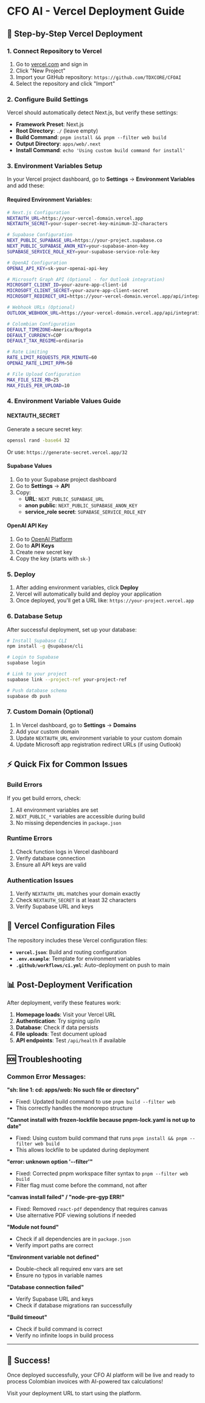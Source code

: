 # CFO AI - Vercel Deployment Guide

## 🚀 Step-by-Step Vercel Deployment

### 1. **Connect Repository to Vercel**

1. Go to [vercel.com](https://vercel.com) and sign in
2. Click "New Project"
3. Import your GitHub repository: `https://github.com/TDXCORE/CFOAI`
4. Select the repository and click "Import"

### 2. **Configure Build Settings**

Vercel should automatically detect Next.js, but verify these settings:

- **Framework Preset**: Next.js
- **Root Directory**: `./` (leave empty)
- **Build Command**: `pnpm install && pnpm --filter web build`
- **Output Directory**: `apps/web/.next`
- **Install Command**: `echo 'Using custom build command for install'`

### 3. **Environment Variables Setup**

In your Vercel project dashboard, go to **Settings** → **Environment Variables** and add these:

#### **Required Environment Variables:**

```bash
# Next.js Configuration
NEXTAUTH_URL=https://your-vercel-domain.vercel.app
NEXTAUTH_SECRET=your-super-secret-key-minimum-32-characters

# Supabase Configuration
NEXT_PUBLIC_SUPABASE_URL=https://your-project.supabase.co
NEXT_PUBLIC_SUPABASE_ANON_KEY=your-supabase-anon-key
SUPABASE_SERVICE_ROLE_KEY=your-supabase-service-role-key

# OpenAI Configuration
OPENAI_API_KEY=sk-your-openai-api-key

# Microsoft Graph API (Optional - for Outlook integration)
MICROSOFT_CLIENT_ID=your-azure-app-client-id
MICROSOFT_CLIENT_SECRET=your-azure-app-client-secret
MICROSOFT_REDIRECT_URI=https://your-vercel-domain.vercel.app/api/integrations/outlook/auth

# Webhook URLs (Optional)
OUTLOOK_WEBHOOK_URL=https://your-vercel-domain.vercel.app/api/integrations/outlook/webhook

# Colombian Configuration
DEFAULT_TIMEZONE=America/Bogota
DEFAULT_CURRENCY=COP
DEFAULT_TAX_REGIME=ordinario

# Rate Limiting
RATE_LIMIT_REQUESTS_PER_MINUTE=60
OPENAI_RATE_LIMIT_RPM=50

# File Upload Configuration
MAX_FILE_SIZE_MB=25
MAX_FILES_PER_UPLOAD=10
```

### 4. **Environment Variable Values Guide**

#### **NEXTAUTH_SECRET**
Generate a secure secret key:
```bash
openssl rand -base64 32
```
Or use: `https://generate-secret.vercel.app/32`

#### **Supabase Values**
1. Go to your Supabase project dashboard
2. Go to **Settings** → **API**
3. Copy:
   - **URL**: `NEXT_PUBLIC_SUPABASE_URL`
   - **anon public**: `NEXT_PUBLIC_SUPABASE_ANON_KEY`
   - **service_role secret**: `SUPABASE_SERVICE_ROLE_KEY`

#### **OpenAI API Key**
1. Go to [OpenAI Platform](https://platform.openai.com/)
2. Go to **API Keys**
3. Create new secret key
4. Copy the key (starts with `sk-`)

### 5. **Deploy**

1. After adding environment variables, click **Deploy**
2. Vercel will automatically build and deploy your application
3. Once deployed, you'll get a URL like: `https://your-project.vercel.app`

### 6. **Database Setup**

After successful deployment, set up your database:

```bash
# Install Supabase CLI
npm install -g @supabase/cli

# Login to Supabase
supabase login

# Link to your project
supabase link --project-ref your-project-ref

# Push database schema
supabase db push
```

### 7. **Custom Domain (Optional)**

1. In Vercel dashboard, go to **Settings** → **Domains**
2. Add your custom domain
3. Update `NEXTAUTH_URL` environment variable to your custom domain
4. Update Microsoft app registration redirect URLs (if using Outlook)

## ⚡ Quick Fix for Common Issues

### **Build Errors**

If you get build errors, check:
1. All environment variables are set
2. `NEXT_PUBLIC_*` variables are accessible during build
3. No missing dependencies in `package.json`

### **Runtime Errors**

1. Check function logs in Vercel dashboard
2. Verify database connection
3. Ensure all API keys are valid

### **Authentication Issues**

1. Verify `NEXTAUTH_URL` matches your domain exactly
2. Check `NEXTAUTH_SECRET` is at least 32 characters
3. Verify Supabase URL and keys

## 🔧 Vercel Configuration Files

The repository includes these Vercel configuration files:

- **`vercel.json`**: Build and routing configuration
- **`.env.example`**: Template for environment variables
- **`.github/workflows/ci.yml`**: Auto-deployment on push to main

## 📊 Post-Deployment Verification

After deployment, verify these features work:

1. **Homepage loads**: Visit your Vercel URL
2. **Authentication**: Try signing up/in
3. **Database**: Check if data persists
4. **File uploads**: Test document upload
5. **API endpoints**: Test `/api/health` if available

## 🆘 Troubleshooting

### Common Error Messages:

**"sh: line 1: cd: apps/web: No such file or directory"**
- Fixed: Updated build command to use `pnpm build --filter web`
- This correctly handles the monorepo structure

**"Cannot install with frozen-lockfile because pnpm-lock.yaml is not up to date"**
- Fixed: Using custom build command that runs `pnpm install && pnpm --filter web build`
- This allows lockfile to be updated during deployment

**"error: unknown option '--filter'"**
- Fixed: Corrected pnpm workspace filter syntax to `pnpm --filter web build`
- Filter flag must come before the command, not after

**"canvas install failed" / "node-pre-gyp ERR!"**
- Fixed: Removed `react-pdf` dependency that requires canvas
- Use alternative PDF viewing solutions if needed

**"Module not found"**
- Check if all dependencies are in `package.json`
- Verify import paths are correct

**"Environment variable not defined"**
- Double-check all required env vars are set
- Ensure no typos in variable names

**"Database connection failed"**
- Verify Supabase URL and keys
- Check if database migrations ran successfully

**"Build timeout"**
- Check if build command is correct
- Verify no infinite loops in build process

---

## 🎉 Success!

Once deployed successfully, your CFO AI platform will be live and ready to process Colombian invoices with AI-powered tax calculations!

Visit your deployment URL to start using the platform.